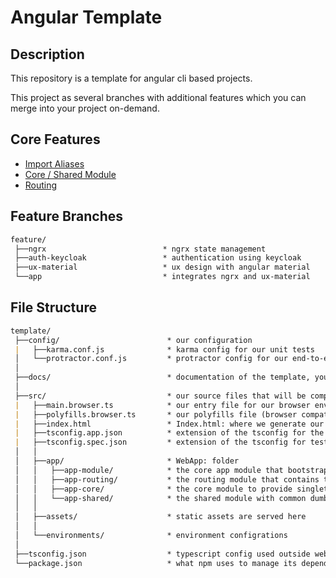 # Angular Template

## Description

This repository is a template for angular cli based projects.

This project as several branches with additional features which you can merge into your project on-demand.

## Core Features

- [Import Aliases](docs/core/ImportAlias.md)
- [Core / Shared Module](docs/core/CoreSharedModule.md)
- [Routing](docs/core/Routing.md)

## Feature Branches

```markdown
feature/
 ├──ngrx                          * ngrx state management
 ├──auth-keycloak                 * authentication using keycloak
 ├──ux-material                   * ux design with angular material
 └──app                           * integrates ngrx and ux-material
```

## File Structure

```markdown
template/
 ├──config/                        * our configuration
 |   ├──karma.conf.js              * karma config for our unit tests
 │   └──protractor.conf.js         * protractor config for our end-to-end tests
 │
 ├──docs/                          * documentation of the template, you can delete this!
 │
 ├──src/                           * our source files that will be compiled to javascript
 |   ├──main.browser.ts            * our entry file for our browser environment
 |   ├──polyfills.browser.ts       * our polyfills file (browser compatibility)
 |   ├──index.html                 * Index.html: where we generate our index page
 |   ├──tsconfig.app.json          * extension of the tsconfig for the app
 |   ├──tsconfig.spec.json         * extension of the tsconfig for tests
 │   │
 │   ├──app/                       * WebApp: folder
 │   │   ├──app-module/            * the core app module that bootstraps the application
 │   │   ├──app-routing/           * the routing module that contains the routing configuration
 │   │   ├──app-core/              * the core module to provide singleton services and modules for the app module
 │   │   └──app-shared/            * the shared module with common dumb components 
 │   │
 │   ├──assets/                    * static assets are served here
 │   │
 │   └──environments/              * environment configrations
 │
 ├──tsconfig.json                  * typescript config used outside webpack
 └──package.json                   * what npm uses to manage its dependencies
```
